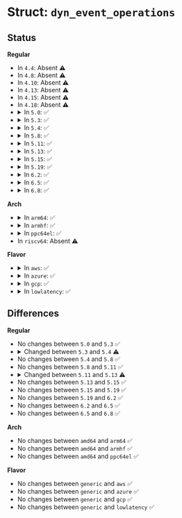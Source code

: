 # Struct: <code>dyn_event_operations</code>

## Status
<b>Regular</b>
<ul>
<li>
In <code>4.4</code>: Absent ⚠️
</li>
<li>
In <code>4.8</code>: Absent ⚠️
</li>
<li>
In <code>4.10</code>: Absent ⚠️
</li>
<li>
In <code>4.13</code>: Absent ⚠️
</li>
<li>
In <code>4.15</code>: Absent ⚠️
</li>
<li>
In <code>4.18</code>: Absent ⚠️
</li>
<li>
<details>
<summary>In <code>5.0</code>: ✅</summary>

```c
struct dyn_event_operations {
    struct list_head list;
    int (*create)(int, const char **);
    int (*show)(struct seq_file *, struct dyn_event *);
    bool (*is_busy)(struct dyn_event *);
    int (*free)(struct dyn_event *);
    bool (*match)(const char *, const char *, struct dyn_event *);
};
```
</details>
</li>
<li>
<details>
<summary>In <code>5.3</code>: ✅</summary>

```c
struct dyn_event_operations {
    struct list_head list;
    int (*create)(int, const char **);
    int (*show)(struct seq_file *, struct dyn_event *);
    bool (*is_busy)(struct dyn_event *);
    int (*free)(struct dyn_event *);
    bool (*match)(const char *, const char *, struct dyn_event *);
};
```
</details>
</li>
<li>
<details>
<summary>In <code>5.4</code>: ✅</summary>

```c
struct dyn_event_operations {
    struct list_head list;
    int (*create)(int, const char **);
    int (*show)(struct seq_file *, struct dyn_event *);
    bool (*is_busy)(struct dyn_event *);
    int (*free)(struct dyn_event *);
    bool (*match)(const char *, const char *, int, const char **, struct dyn_event *);
};
```
</details>
</li>
<li>
<details>
<summary>In <code>5.8</code>: ✅</summary>

```c
struct dyn_event_operations {
    struct list_head list;
    int (*create)(int, const char **);
    int (*show)(struct seq_file *, struct dyn_event *);
    bool (*is_busy)(struct dyn_event *);
    int (*free)(struct dyn_event *);
    bool (*match)(const char *, const char *, int, const char **, struct dyn_event *);
};
```
</details>
</li>
<li>
<details>
<summary>In <code>5.11</code>: ✅</summary>

```c
struct dyn_event_operations {
    struct list_head list;
    int (*create)(int, const char **);
    int (*show)(struct seq_file *, struct dyn_event *);
    bool (*is_busy)(struct dyn_event *);
    int (*free)(struct dyn_event *);
    bool (*match)(const char *, const char *, int, const char **, struct dyn_event *);
};
```
</details>
</li>
<li>
<details>
<summary>In <code>5.13</code>: ✅</summary>

```c
struct dyn_event_operations {
    struct list_head list;
    int (*create)(const char *);
    int (*show)(struct seq_file *, struct dyn_event *);
    bool (*is_busy)(struct dyn_event *);
    int (*free)(struct dyn_event *);
    bool (*match)(const char *, const char *, int, const char **, struct dyn_event *);
};
```
</details>
</li>
<li>
<details>
<summary>In <code>5.15</code>: ✅</summary>

```c
struct dyn_event_operations {
    struct list_head list;
    int (*create)(const char *);
    int (*show)(struct seq_file *, struct dyn_event *);
    bool (*is_busy)(struct dyn_event *);
    int (*free)(struct dyn_event *);
    bool (*match)(const char *, const char *, int, const char **, struct dyn_event *);
};
```
</details>
</li>
<li>
<details>
<summary>In <code>5.19</code>: ✅</summary>

```c
struct dyn_event_operations {
    struct list_head list;
    int (*create)(const char *);
    int (*show)(struct seq_file *, struct dyn_event *);
    bool (*is_busy)(struct dyn_event *);
    int (*free)(struct dyn_event *);
    bool (*match)(const char *, const char *, int, const char **, struct dyn_event *);
};
```
</details>
</li>
<li>
<details>
<summary>In <code>6.2</code>: ✅</summary>

```c
struct dyn_event_operations {
    struct list_head list;
    int (*create)(const char *);
    int (*show)(struct seq_file *, struct dyn_event *);
    bool (*is_busy)(struct dyn_event *);
    int (*free)(struct dyn_event *);
    bool (*match)(const char *, const char *, int, const char **, struct dyn_event *);
};
```
</details>
</li>
<li>
<details>
<summary>In <code>6.5</code>: ✅</summary>

```c
struct dyn_event_operations {
    struct list_head list;
    int (*create)(const char *);
    int (*show)(struct seq_file *, struct dyn_event *);
    bool (*is_busy)(struct dyn_event *);
    int (*free)(struct dyn_event *);
    bool (*match)(const char *, const char *, int, const char **, struct dyn_event *);
};
```
</details>
</li>
<li>
<details>
<summary>In <code>6.8</code>: ✅</summary>

```c
struct dyn_event_operations {
    struct list_head list;
    int (*create)(const char *);
    int (*show)(struct seq_file *, struct dyn_event *);
    bool (*is_busy)(struct dyn_event *);
    int (*free)(struct dyn_event *);
    bool (*match)(const char *, const char *, int, const char **, struct dyn_event *);
};
```
</details>
</li>
</ul>
<b>Arch</b>
<ul>
<li>
<details>
<summary>In <code>arm64</code>: ✅</summary>

```c
struct dyn_event_operations {
    struct list_head list;
    int (*create)(int, const char **);
    int (*show)(struct seq_file *, struct dyn_event *);
    bool (*is_busy)(struct dyn_event *);
    int (*free)(struct dyn_event *);
    bool (*match)(const char *, const char *, int, const char **, struct dyn_event *);
};
```
</details>
</li>
<li>
<details>
<summary>In <code>armhf</code>: ✅</summary>

```c
struct dyn_event_operations {
    struct list_head list;
    int (*create)(int, const char **);
    int (*show)(struct seq_file *, struct dyn_event *);
    bool (*is_busy)(struct dyn_event *);
    int (*free)(struct dyn_event *);
    bool (*match)(const char *, const char *, int, const char **, struct dyn_event *);
};
```
</details>
</li>
<li>
<details>
<summary>In <code>ppc64el</code>: ✅</summary>

```c
struct dyn_event_operations {
    struct list_head list;
    int (*create)(int, const char **);
    int (*show)(struct seq_file *, struct dyn_event *);
    bool (*is_busy)(struct dyn_event *);
    int (*free)(struct dyn_event *);
    bool (*match)(const char *, const char *, int, const char **, struct dyn_event *);
};
```
</details>
</li>
<li>
In <code>riscv64</code>: Absent ⚠️
</li>
</ul>
<b>Flavor</b>
<ul>
<li>
<details>
<summary>In <code>aws</code>: ✅</summary>

```c
struct dyn_event_operations {
    struct list_head list;
    int (*create)(int, const char **);
    int (*show)(struct seq_file *, struct dyn_event *);
    bool (*is_busy)(struct dyn_event *);
    int (*free)(struct dyn_event *);
    bool (*match)(const char *, const char *, int, const char **, struct dyn_event *);
};
```
</details>
</li>
<li>
<details>
<summary>In <code>azure</code>: ✅</summary>

```c
struct dyn_event_operations {
    struct list_head list;
    int (*create)(int, const char **);
    int (*show)(struct seq_file *, struct dyn_event *);
    bool (*is_busy)(struct dyn_event *);
    int (*free)(struct dyn_event *);
    bool (*match)(const char *, const char *, int, const char **, struct dyn_event *);
};
```
</details>
</li>
<li>
<details>
<summary>In <code>gcp</code>: ✅</summary>

```c
struct dyn_event_operations {
    struct list_head list;
    int (*create)(int, const char **);
    int (*show)(struct seq_file *, struct dyn_event *);
    bool (*is_busy)(struct dyn_event *);
    int (*free)(struct dyn_event *);
    bool (*match)(const char *, const char *, int, const char **, struct dyn_event *);
};
```
</details>
</li>
<li>
<details>
<summary>In <code>lowlatency</code>: ✅</summary>

```c
struct dyn_event_operations {
    struct list_head list;
    int (*create)(int, const char **);
    int (*show)(struct seq_file *, struct dyn_event *);
    bool (*is_busy)(struct dyn_event *);
    int (*free)(struct dyn_event *);
    bool (*match)(const char *, const char *, int, const char **, struct dyn_event *);
};
```
</details>
</li>
</ul>

## Differences
<b>Regular</b>
<ul>
<li>
No changes between <code>5.0</code> and <code>5.3</code> ✅
</li>
<li>
<details>
<summary>Changed between <code>5.3</code> and <code>5.4</code> ⚠️</summary>
<ul>
<li>
<b>Field type changed. </b>
<code>bool (*match)(const char *, const char *, struct dyn_event *)</code> ➡️ <code>bool (*match)(const char *, const char *, int, const char **, struct dyn_event *)</code>
</li>
</ul>
</details>
</li>
<li>
No changes between <code>5.4</code> and <code>5.8</code> ✅
</li>
<li>
No changes between <code>5.8</code> and <code>5.11</code> ✅
</li>
<li>
<details>
<summary>Changed between <code>5.11</code> and <code>5.13</code> ⚠️</summary>
<ul>
<li>
<b>Field type changed. </b>
<code>int (*create)(int, const char **)</code> ➡️ <code>int (*create)(const char *)</code>
</li>
</ul>
</details>
</li>
<li>
No changes between <code>5.13</code> and <code>5.15</code> ✅
</li>
<li>
No changes between <code>5.15</code> and <code>5.19</code> ✅
</li>
<li>
No changes between <code>5.19</code> and <code>6.2</code> ✅
</li>
<li>
No changes between <code>6.2</code> and <code>6.5</code> ✅
</li>
<li>
No changes between <code>6.5</code> and <code>6.8</code> ✅
</li>
</ul>
<b>Arch</b>
<ul>
<li>
No changes between <code>amd64</code> and <code>arm64</code> ✅
</li>
<li>
No changes between <code>amd64</code> and <code>armhf</code> ✅
</li>
<li>
No changes between <code>amd64</code> and <code>ppc64el</code> ✅
</li>
</ul>
<b>Flavor</b>
<ul>
<li>
No changes between <code>generic</code> and <code>aws</code> ✅
</li>
<li>
No changes between <code>generic</code> and <code>azure</code> ✅
</li>
<li>
No changes between <code>generic</code> and <code>gcp</code> ✅
</li>
<li>
No changes between <code>generic</code> and <code>lowlatency</code> ✅
</li>
</ul>
